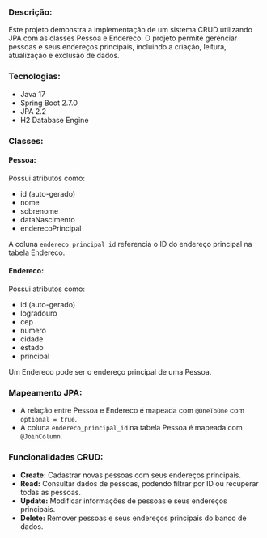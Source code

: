### Descrição:

Este projeto demonstra a implementação de um sistema CRUD utilizando JPA com as classes Pessoa e Endereco. O projeto permite gerenciar pessoas e seus endereços principais, incluindo a criação, leitura, atualização e exclusão de dados.

### Tecnologias:

- Java 17
- Spring Boot 2.7.0
- JPA 2.2
- H2 Database Engine

### Classes:

#### Pessoa:

Possui atributos como:

- id (auto-gerado)
- nome
- sobrenome
- dataNascimento
- enderecoPrincipal

A coluna `endereco_principal_id` referencia o ID do endereço principal na tabela Endereco.

#### Endereco:

Possui atributos como:

- id (auto-gerado)
- logradouro
- cep
- numero
- cidade
- estado
- principal

Um Endereco pode ser o endereço principal de uma Pessoa.

### Mapeamento JPA:

- A relação entre Pessoa e Endereco é mapeada com `@OneToOne` com `optional = true`.
- A coluna `endereco_principal_id` na tabela Pessoa é mapeada com `@JoinColumn`.

### Funcionalidades CRUD:

- **Create:** Cadastrar novas pessoas com seus endereços principais.
- **Read:** Consultar dados de pessoas, podendo filtrar por ID ou recuperar todas as pessoas.
- **Update:** Modificar informações de pessoas e seus endereços principais.
- **Delete:** Remover pessoas e seus endereços principais do banco de dados.
